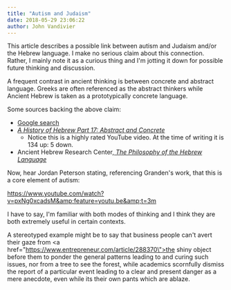 ```yaml
---
title: "Autism and Judaism"
date: 2018-05-29 23:06:22
author: John Vandivier
---
```




This article describes a possible link between autism and Judaism and/or the Hebrew language. I make no serious claim about this connection. Rather, I mainly note it as a curious thing and I'm jotting it down for possible future thinking and discussion.

A frequent contrast in ancient thinking is between concrete and abstract language. Greeks are often referenced as the abstract thinkers while Ancient Hebrew is taken as a prototypically concrete language.

Some sources backing the above claim:
<ul>
 	<li><a href=\"https://www.google.com/search?q=jewish+thought+concrete+not+abstract&amp;rlz=1C1CHBD_enUS716US716&amp;oq=jewish+thought+concrete+not+abstract&amp;aqs=chrome..69i57.5312j0j7&amp;sourceid=chrome&amp;ie=UTF-8\">Google search</a></li>
 	<li><a href=\"https://www.youtube.com/watch?v=nvXNd9wgXH8\"><em>A History of Hebrew Part 17: Abstract and Concrete</em></a>
<ul>
 	<li>Notice this is a highly rated YouTube video. At the time of writing it is 134 up: 5 down.</li>
</ul>
</li>
 	<li>Ancient Hebrew Research Center,<a href=\"http://www.ancient-hebrew.org/language_philosophy.html\"><em> The Philosophy of the Hebrew Language</em></a></li>
</ul>
Now, hear Jordan Peterson stating, referencing Granden's work, that this is a core element of autism:

https://www.youtube.com/watch?v=pxNg0xcadsM&amp;feature=youtu.be&amp;t=3m

I have to say, I'm familiar with both modes of thinking and I think they are both extremely useful in certain contexts.

A stereotyped example might be to say that business people can't avert their gaze from <a href=\"https://www.entrepreneur.com/article/288370\">the shiny object</a> before them to ponder the general patterns leading to and curing such issues, nor from a tree to see the forest, while academics scornfully dismiss the report of a particular event leading to a clear and present danger as a mere anecdote, even while its their own pants which are ablaze.